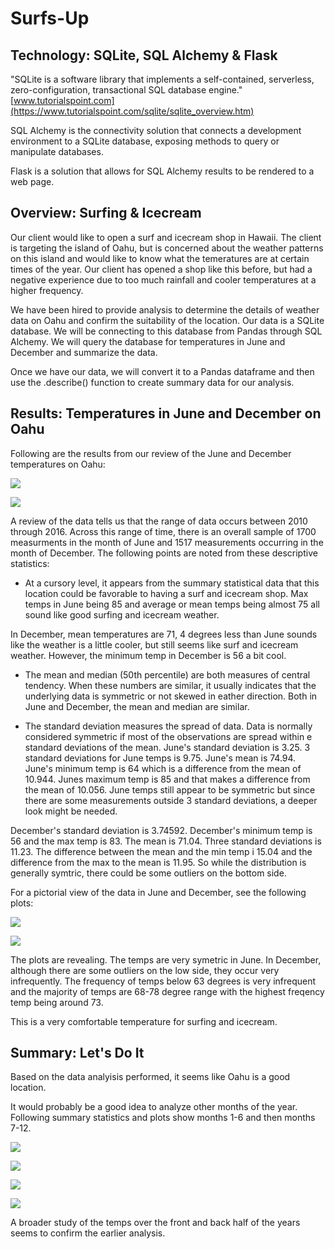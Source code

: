 # Surfs-Up
## Technology:  SQLite, SQL Alchemy & Flask
"SQLite is a software library that implements a self-contained, serverless, zero-configuration, transactional SQL database engine."  [www.tutorialspoint.com](https://www.tutorialspoint.com/sqlite/sqlite_overview.htm)

SQL Alchemy is the connectivity solution that connects a development environment to a SQLite database, exposing methods to query or manipulate databases.

Flask is a solution that allows for SQL Alchemy results to be rendered to a web page.

## Overview:  Surfing & Icecream
Our client would like to open a surf and icecream shop in Hawaii.  The client is targeting the island of Oahu, but is concerned about the weather patterns on this island and would like to know what the temeratures are at certain times of the year.  Our client has opened a shop like this before, but had a negative experience due to too much rainfall and cooler temperatures at a higher frequency.

We have been hired to provide analysis to determine the details of weather data on Oahu and confirm the suitability of the location.  Our data is a SQLite database.  We will be connecting to this database from Pandas through SQL Alchemy.  We will query the database for temperatures in June and December and summarize the data.

Once we have our data, we will convert it to a Pandas dataframe and then use the .describe() function to create summary data for our analysis.

## Results:  Temperatures in June and December on Oahu
Following are the results from our review of the June and December temperatures on Oahu:

![](/Resources/June_Temps_Summary.png)

![](/Resources/December_Temps_Summary.png)

A review of the data tells us that the range of data occurs between 2010 through 2016.  Across this range of time, there is an overall sample of 1700 measurments in the month of June and 1517 measurements occurring in the month of December.  The following points are noted from these descriptive statistics:

* At a cursory level, it appears from the summary statistical data that this location could be favorable to having a surf and icecream shop.  Max temps in June being 85 and average or mean temps being almost 75 all sound like good surfing and icecream weather.

In December, mean temperatures are 71, 4 degrees less than June sounds like the weather is a little cooler, but still seems like surf and icecream weather.  However, the minimum temp in December is 56 a bit cool.

* The mean and median (50th percentile) are both measures of central tendency.  When these numbers are similar, it usually indicates that the underlying data is symmetric or not skewed in eather direction.  Both in June and December, the mean and median are similar.

* The standard deviation measures the spread of data.  Data is normally considered symmetric if most of the observations are spread within e standard deviations of the mean.  June's standard deviation is 3.25.  3 standard deviations for June temps is 9.75.  June's mean is 74.94.  June's minimum temp is 64 which is a difference from the mean of 10.944.  Junes maximum temp is 85 and that makes a difference from the mean of 10.056.  June temps still appear to be symmetric but since there are some measurements outside 3 standard deviations, a deeper look might be needed.

December's standard deviation is 3.74592.  December's minimum temp is 56 and the max temp is 83.  The mean is 71.04.  Three standard deviations is 11.23.  The difference between the mean and the min temp i 15.04 and the difference from the max to the mean is 11.95.  So while the distribution is generally symtric, there could be some outliers on the bottom side.

For a pictorial view of the data in June and December, see the following plots:

![](/Resources/June_Temps.png)

![](/Resources/December_Temps.png)

The plots are revealing.  The temps are very symetric in June.  In December, although there are some outliers on the low side, they occur very infrequently.  The frequency of temps below 63 degrees is very infrequent and the majority of temps are 68-78 degree range with the highest freqency temp being around 73.

This is a very comfortable temperature for surfing and icecream.

## Summary:  Let's Do It
Based on the data analyisis performed, it seems like Oahu is a good location.

It would probably be a good idea to analyze other months of the year.  Following summary statistics and plots show months 1-6 and then months 7-12.

![](/Resources/Fronthalf_Temps.png)

![](/Resources/Fronthalf_Temps_Summary.png)

![](/Resources/Backhalf_Temps.png)

![](/Resources/Backhalf_Temps_Summary.png)

A broader study of the temps over the front and back half of the years seems to confirm the earlier analysis.